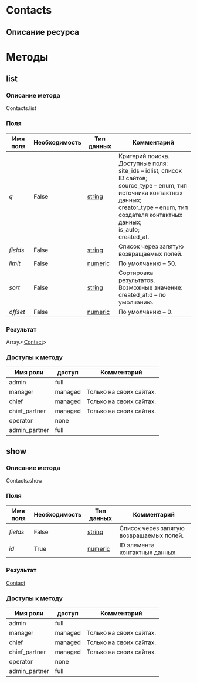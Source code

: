 
# Contacts

## Описание ресурса

# Методы

## list

### Описание метода
Contacts.list<br/>
### Поля

| Имя поля | Необходимость | Тип данных | Комментарий |
|---|---|---|---|
|*q*|False|[string](/docs/types/string.md)|Критерий поиска.<br/>Доступные поля:<br/>site_ids – idlist, список ID сайтов;<br/>source_type – enum, тип источника контактных данных;<br/>creator_type – enum, тип создателя контактных данных;<br/>is_auto;<br/>created_at.<br/>|
|*fields*|False|[string](/docs/types/string.md)|Список через запятую возвращаемых полей.<br/>|
|*limit*|False|[numeric](/docs/types/numeric.md)|По умолчанию – 50.<br/>|
|*sort*|False|[string](/docs/types/string.md)|Сортировка результатов.<br/>Возможные значение:<br/>created_at:d – по умолчанию.<br/>|
|*offset*|False|[numeric](/docs/types/numeric.md)|По умолчанию – 0.<br/>|

### Результат
Array.<[Contact](/docs/types/Contact.md)>
### Доступы к методу

| Имя роли | доступ | Комментарий |
|---|---|---|
|admin|full||
|manager|managed|Только на своих сайтах.|
|chief|managed|Только на своих сайтах.|
|chief_partner|managed|Только на своих сайтах.|
|operator|none||
|admin_partner|full||

## show

### Описание метода
Contacts.show<br/>
### Поля

| Имя поля | Необходимость | Тип данных | Комментарий |
|---|---|---|---|
|*fields*|False|[string](/docs/types/string.md)|Список через запятую возвращаемых полей.<br/>|
|*id*|True|[numeric](/docs/types/numeric.md)|ID элемента контактных данных.<br/>|

### Результат
[Contact](/docs/types/Contact.md)
### Доступы к методу

| Имя роли | доступ | Комментарий |
|---|---|---|
|admin|full||
|manager|managed|Только на своих сайтах.|
|chief|managed|Только на своих сайтах.|
|chief_partner|managed|Только на своих сайтах.|
|operator|none||
|admin_partner|full||
